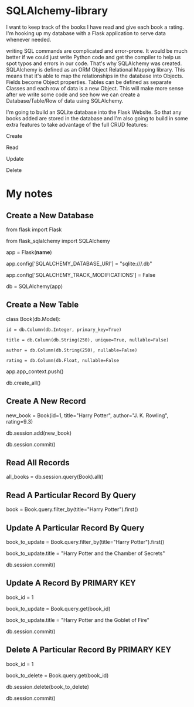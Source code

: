 # SQLAlchemy-library

I want to keep track of the books I have read and give each book a rating.
I'm hooking up my database with a Flask application to serve data whenever needed.

writing SQL commands are complicated and error-prone. It would be much better if we could just write Python code and get the compiler to help us spot typos and errors in our code. That's why SQLAlchemy was created.
SQLAlchemy is defined as an ORM Object Relational Mapping library. This means that it's able to map the relationships in the database into Objects. Fields become Object properties. Tables can be defined as separate Classes and each row of data is a new Object. This will make more sense after we write some code and see how we can create a Database/Table/Row of data using SQLAlchemy.

I'm going to build an SQLite database into the Flask Website. So that any books added are stored in the database and I'm also going to build in some extra features to take advantage of the full CRUD features:

Create

Read

Update

Delete

# My notes

## Create a New Database
from flask import Flask

from flask_sqlalchemy import SQLAlchemy

app = Flask(__name__)

app.config['SQLALCHEMY_DATABASE_URI'] = "sqlite:///<name of database>.db"
    
app.config['SQLALCHEMY_TRACK_MODIFICATIONS'] = False
    
db = SQLAlchemy(app)
    

## Create a New Table
class Book(db.Model):
    
    id = db.Column(db.Integer, primary_key=True)
    
    title = db.Column(db.String(250), unique=True, nullable=False)
    
    author = db.Column(db.String(250), nullable=False)
    
    rating = db.Column(db.Float, nullable=False

    
app.app_context.push()  
    
db.create_all()
    
  
## Create A New Record
new_book = Book(id=1, title="Harry Potter", author="J. K. Rowling", rating=9.3)
    
db.session.add(new_book)
    
db.session.commit()
  
    
## Read All Records
all_books = db.session.query(Book).all()


## Read A Particular Record By Query
book = Book.query.filter_by(title="Harry Potter").first()


## Update A Particular Record By Query
book_to_update = Book.query.filter_by(title="Harry Potter").first()
    
book_to_update.title = "Harry Potter and the Chamber of Secrets"
    
db.session.commit()  


## Update A Record By PRIMARY KEY
book_id = 1
    
book_to_update = Book.query.get(book_id)
    
book_to_update.title = "Harry Potter and the Goblet of Fire"
    
db.session.commit()  


## Delete A Particular Record By PRIMARY KEY
book_id = 1
    
book_to_delete = Book.query.get(book_id)
    
db.session.delete(book_to_delete)
    
db.session.commit()  
  
